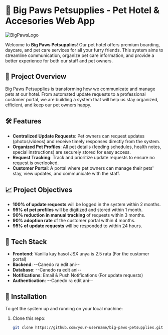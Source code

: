 # 🐾 Big Paws Petsupplies - Pet Hotel & Accesories Web App

![BigPawsLogo](https://github.com/user-attachments/assets/0dfea093-ef08-4781-94a0-447389e8ecf2)

Welcome to **Big Paws Petsupplies**! Our pet hotel offers premium boarding, daycare, and pet care services for all your furry friends. This system aims to streamline communication, organize pet care information, and provide a better experience for both our staff and pet owners.

## 🚀 Project Overview

Big Paws Petsupplies is transforming how we communicate and manage pets at our hotel. From automated update requests to a professional customer portal, we are building a system that will help us stay organized, efficient, and keep our pet owners happy.

## 🛠️ Features

- **Centralized Update Requests**: Pet owners can request updates (photos/videos) and receive timely responses directly from the system.
- **Organized Pet Profiles**: All pet details (feeding schedules, health notes, special instructions) are securely stored for easy access.
- **Request Tracking**: Track and prioritize update requests to ensure no request is overlooked.
- **Customer Portal**: A portal where pet owners can manage their pets' stay, view updates, and communicate with the staff.

## 📈 Project Objectives

- **100% of update requests** will be logged in the system within 2 months.
- **95% of pet profiles** will be digitized and stored within 1 month.
- **90% reduction in manual tracking** of requests within 3 months.
- **90% adoption rate** of the customer portal within 4 months.
- **95% of update requests** will be responded to within 24 hours.

## 🔧 Tech Stack

- **Frontend**: Vanilla kay hasol JSX unya is 2.5 rata (For the customer portal)
- **Backend**: --Canedo ra edit ani--
- **Database**: --Canedo ra edit ani--
- **Notifications**: Email & Push Notifications (For update requests)
- **Authentication**: --Canedo ra edit ani--

## 📂 Installation

To get the system up and running on your local machine:

1. Clone this repo:
   ```bash
   git clone https://github.com/your-username/big-paws-petsupplies.git
